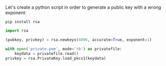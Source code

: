 Let's create a python script in order to generate a public key with a wrong exponent:


```shell
pip install rsa
```


```python
import rsa

(pubkey, privkey) = rsa.newkeys(4096, accurate=True, exponent=1)

with open('private.pem', mode='rb') as privatefile:
    keydata = privatefile.read()
privkey = rsa.PrivateKey.load_pkcs1(keydata)
```


